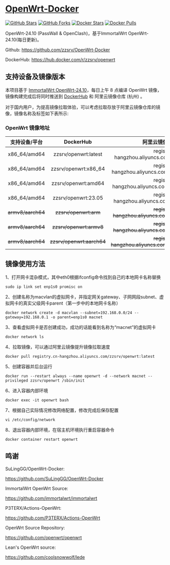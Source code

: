 # [OpenWrt-Docker](https://github.com/zzsrv/OpenWrt-Docker)

[![GitHub Stars](https://img.shields.io/github/stars/zzsrv/OpenWrt-Docker.svg?style=flat-square&label=Stars&logo=github)](https://github.com/zzsrv/OpenWrt-Docker/stargazers)
[![GitHub Forks](https://img.shields.io/github/forks/zzsrv/OpenWrt-Docker.svg?style=flat-square&label=Forks&logo=github)](https://github.com/zzsrv/OpenWrt-Docker/fork)
[![Docker Stars](https://img.shields.io/docker/stars/zzsrv/openwrt.svg?style=flat-square&label=Stars&logo=docker)](https://hub.docker.com/r/zzsrv/openwrt)
[![Docker Pulls](https://img.shields.io/docker/pulls/zzsrv/openwrt.svg?style=flat-square&label=Pulls&logo=docker&color=orange)](https://hub.docker.com/r/zzsrv/openwrt)

OpenWrt-24.10 (PassWall & OpenClash)，基于ImmortalWrt OpenWrt-24.10(每日更新)。

Github: <https://github.com/zzsrv/OpenWrt-Docker>

DockerHub: <https://hub.docker.com/r/zzsrv/openwrt>

## 支持设备及镜像版本

本项目基于 [ImmortalWrt OpenWrt-24.10](https://github.com/immortalwrt/immortalwrt/tree/openwrt-24.10)，每日上午 8 点编译 OpenWrt 镜像，镜像构建完成后将同时推送到 [DockerHub](https://hub.docker.com/r/zzsrv/openwrt) 和 阿里云镜像仓库 (杭州) 。

对于国内用户，为提高镜像拉取体验，可以考虑拉取存放于阿里云镜像仓库的镜像，镜像名称及标签如下表所示:

### OpenWrt 镜像地址

|  支持设备/平台  |        DockerHub        |                  阿里云镜像仓库 (杭州)                  |
| :-------------: | :---------------------: | :-----------------------------------------------------: |
|  x86_64/amd64   | zzsrv/openwrt:latest | registry.cn-hangzhou.aliyuncs.com/zzsrv/openwrt:latest |
|  x86_64/amd64   | zzsrv/openwrt:x86_64 | registry.cn-hangzhou.aliyuncs.com/zzsrv/openwrt:x86_64 |
|  x86_64/amd64   | zzsrv/openwrt:amd64 | registry.cn-hangzhou.aliyuncs.com/zzsrv/openwrt:amd64 |
|  x86_64/amd64   | zzsrv/openwrt:23.05 | registry.cn-hangzhou.aliyuncs.com/zzsrv/openwrt:23.05 |
|  <del>armv8/aarch64</del>   | <del>zzsrv/openwrt:arm</del> | <del>registry.cn-hangzhou.aliyuncs.com/zzsrv/openwrt:arm64</del> |
|  <del>armv8/aarch64</del>   | <del>zzsrv/openwrt:armv8</del> | <del>registry.cn-hangzhou.aliyuncs.com/zzsrv/openwrt:armv8</del> |
|  <del>armv8/aarch64</del>   | <del>zzsrv/openwrt:aarch64</del> | <del>registry.cn-hangzhou.aliyuncs.com/zzsrv/openwrt:aarch64</del> |

## 镜像使用方法

1、打开网卡混杂模式，其中eth0根据ifconfig命令找到自己的本地网卡名称替换
```
sudo ip link set enp1s0 promisc on
```
2、创建名称为macvlan的虚拟网卡，并指定网关gateway、子网网段subnet、虚拟网卡的真实父级网卡parent（第一步中的本地网卡名称）
```
docker network create -d macvlan --subnet=192.168.0.0/24 --gateway=192.168.0.1 -o parent=enp1s0 macnet
```
3、查看虚拟网卡是否创建成功，成功的话能看到名称为“macnet”的虚拟网卡
```
docker network ls
```
4、拉取镜像，可以通过阿里云镜像提升镜像拉取速度
```
docker pull registry.cn-hangzhou.aliyuncs.com/zzsrv/openwrt:latest
```
5、创建容器并后台运行
```
docker run --restart always --name openwrt -d --network macnet --privileged zzsrv/openwrt /sbin/init
```
6、进入容器内部环境
```
docker exec -it openwrt bash
```
7、根据自己实际情况修改网络配置，修改完成后保存配置
```
vi /etc/config/network
```
8、退出容器内部环境，在宿主机环境执行重启容器命令
```
docker container restart openwrt
```

## 鸣谢

SuLingGG/OpenWrt-Docker:

<https://github.com/SuLingGG/OpenWrt-Docker>

ImmortalWrt OpenWrt Source:

<https://github.com/immortalwrt/immortalwrt>

P3TERX/Actions-OpenWrt:

<https://github.com/P3TERX/Actions-OpenWrt>

OpenWrt Source Repository:

<https://github.com/openwrt/openwrt>

Lean's OpenWrt source:

<https://github.com/coolsnowwolf/lede>
